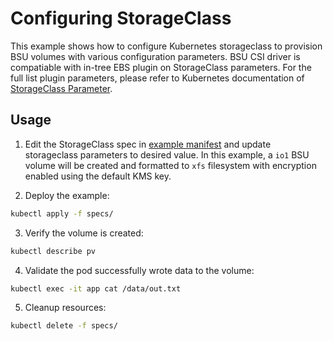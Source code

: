 # Configuring StorageClass
This example shows how to configure Kubernetes storageclass to provision BSU volumes with various configuration parameters. BSU CSI driver is compatiable with in-tree EBS plugin on StorageClass parameters. For the full list plugin parameters, please refer to Kubernetes documentation of [StorageClass Parameter](../../../docs/storageclass.md).

## Usage
1. Edit the StorageClass spec in [example manifest](./specs/example.yaml) and update storageclass parameters to desired value. In this example, a `io1` BSU volume will be created and formatted to `xfs` filesystem with encryption enabled using the default KMS key.

2. Deploy the example:
```sh
kubectl apply -f specs/
```

3. Verify the volume is created:
```sh
kubectl describe pv
```

4. Validate the pod successfully wrote data to the volume:
```sh
kubectl exec -it app cat /data/out.txt
```

5. Cleanup resources:
```sh
kubectl delete -f specs/
```
